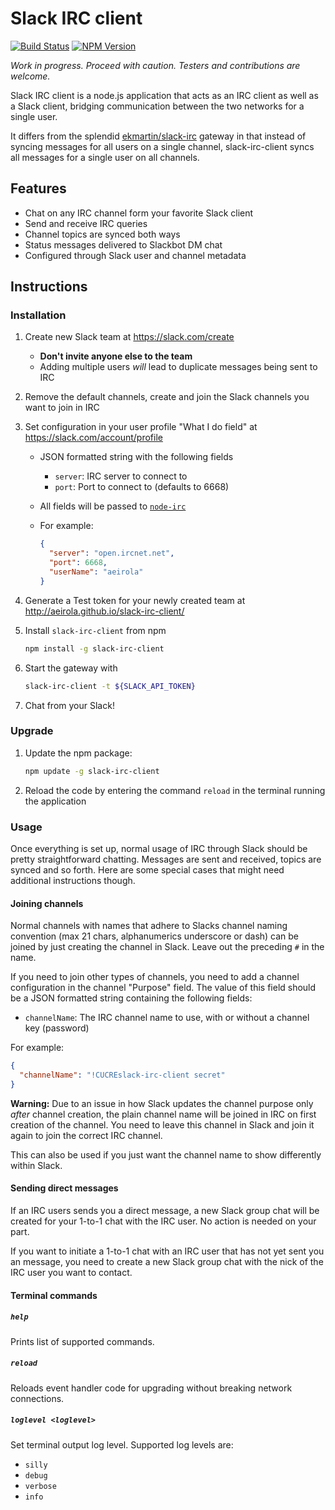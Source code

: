 Slack IRC client
================

[![Build Status](https://travis-ci.org/aeirola/slack-irc-client.svg?branch=master)](https://travis-ci.org/aeirola/slack-irc-client)
[![NPM Version](https://img.shields.io/npm/v/slack-irc-client.svg)](https://www.npmjs.com/package/slack-irc-client)

*Work in progress. Proceed with caution. Testers and contributions are welcome.*

Slack IRC client is a node.js application that acts as an IRC client as well as a Slack client, bridging communication between the two networks for a single user.

It differs from the splendid [ekmartin/slack-irc](https://github.com/ekmartin/slack-irc) gateway in that instead of syncing messages for all users on a single channel, slack-irc-client syncs all messages for a single user on all channels.




Features
--------

*  Chat on any IRC channel form your favorite Slack client
*  Send and receive IRC queries
*  Channel topics are synced both ways
*  Status messages delivered to Slackbot DM chat
*  Configured through Slack user and channel metadata




Instructions
------------

### Installation

1.  Create new Slack team at https://slack.com/create

    -  **Don't invite anyone else to the team**
    -  Adding multiple users *will* lead to duplicate messages being sent to IRC

2.  Remove the default channels, create and join the Slack channels you want to join in IRC
3.  Set configuration in your user profile "What I do field" at https://slack.com/account/profile

    -  JSON formatted string with the following fields
        -  `server`: IRC server to connect to
        -  `port`: Port to connect to (defaults to 6668)
    -  All fields will be passed to [`node-irc`](http://node-irc.readthedocs.org/en/latest/API.html#irc.Client)
    -  For example:

        ```json
        {
          "server": "open.ircnet.net",
          "port": 6668,
          "userName": "aeirola"
        }
        ```

4.  Generate a Test token for your newly created team at http://aeirola.github.io/slack-irc-client/
5.  Install `slack-irc-client` from npm

    ```bash
    npm install -g slack-irc-client
    ```

6.  Start the gateway with

    ```bash
    slack-irc-client -t ${SLACK_API_TOKEN}
    ```

7.  Chat from your Slack!



### Upgrade

1.  Update the npm package:

    ```bash
    npm update -g slack-irc-client
    ```

2.  Reload the code by entering the command `reload` in the terminal running the application



### Usage

Once everything is set up, normal usage of IRC through Slack should be pretty straightforward chatting. Messages are sent and received, topics are synced and so forth. Here are some special cases that might need additional instructions though.


#### Joining channels

Normal channels with names that adhere to Slacks channel naming convention (max 21 chars, alphanumerics underscore or dash) can be joined by just creating the channel in Slack. Leave out the preceding `#` in the name.

If you need to join other types of channels, you need to add a channel configuration in the channel "Purpose" field. The value of this field should be a JSON formatted string containing the following fields:

*  `channelName`: The IRC channel name to use, with or without a channel key (password)

For example:

```json
{
  "channelName": "!CUCREslack-irc-client secret"
}
```

**Warning:** Due to an issue in how Slack updates the channel purpose only *after* channel creation, the plain channel name will be joined in IRC on first creation of the channel. You need to leave this channel in Slack and join it again to join the correct IRC channel.

This can also be used if you just want the channel name to show differently within Slack.



#### Sending direct messages

If an IRC users sends you a direct message, a new Slack group chat will be created for your 1-to-1 chat with the IRC user. No action is needed on your part.

If you want to initiate a 1-to-1 chat with an IRC user that has not yet sent you an message, you need to create a new Slack group chat with the nick of the IRC user you want to contact.



#### Terminal commands

##### `help`

Prints list of supported commands.

##### `reload`

Reloads event handler code for upgrading without breaking network connections.

##### `loglevel <loglevel>`

Set terminal output log level. Supported log levels are:

*  `silly`
*  `debug`
*  `verbose`
*  `info`
